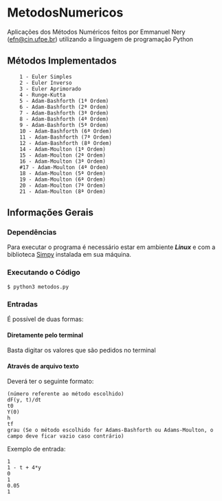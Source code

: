# MetodosNumericos

Aplicações dos Métodos Numéricos feitos por Emmanuel Nery (efn@cin.ufpe.br) utilizando a linguagem de programação Python

## Métodos Implementados

```
	1 - Euler Simples
	2 - Euler Inverso
	3 - Euler Aprimorado
	4 - Runge-Kutta  
	5 - Adam-Bashforth (1ª Ordem)
	6 - Adam-Bashforth (2ª Ordem)
	7 - Adam-Bashforth (3ª Ordem)
	8 - Adam-Bashforth (4ª Ordem)
	9 - Adam-Bashforth (5ª Ordem)
	10 - Adam-Bashforth (6ª Ordem)
  	11 - Adam-Bashforth (7ª Ordem)
  	12 - Adam-Bashforth (8ª Ordem)
	14 - Adam-Moulton (1ª Ordem)
	15 - Adam-Moulton (2ª Ordem)
	16 - Adam-Moulton (3ª Ordem)
	#17 - Adam-Moulton (4ª Ordem)
	18 - Adam-Moulton (5ª Ordem)
	19 - Adam-Moulton (6ª Ordem)
  	20 - Adam-Moulton (7ª Ordem)
  	21 - Adam-Moulton (8ª Ordem)
```

## Informações Gerais

### Dependências

Para executar o programa é necessário estar em ambiente ***Linux*** e com a biblioteca [Simpy](http://docs.sympy.org/latest/install.html) instalada em sua máquina.

### Executando o Código

```
$ python3 metodos.py

```

### Entradas

É possível de duas formas:

#### Diretamente pelo terminal

Basta digitar os valores que são pedidos no terminal

#### Através de arquivo texto

Deverá ter o seguinte formato:

```
(número referente ao método escolhido)
dF(y, t)/dt
t0
Y(0)
h
tf
grau (Se o método escolhido for Adams-Bashforth ou Adams-Moulton, o campo deve ficar vazio caso contrário)
```

Exemplo de entrada:

```
1
1 - t + 4*y
0
1
0.05
1
```
